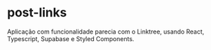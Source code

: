 # post-links
Aplicação com funcionalidade parecia com o Linktree, usando React, Typescript, Supabase e Styled Components.
